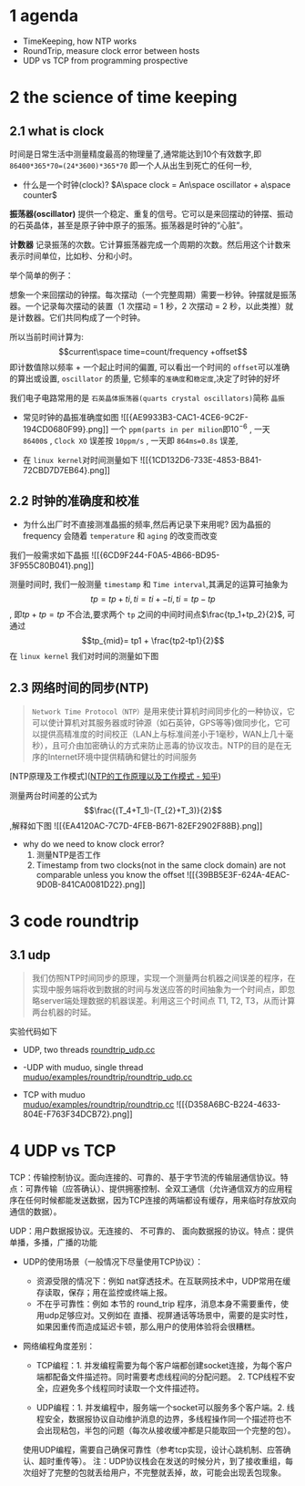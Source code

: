# 1 agenda

- TimeKeeping, how NTP  works
- RoundTrip, measure clock error between hosts
- UDP vs TCP from programming prospective


# 2 the science of time keeping


## 2.1 what is clock
时间是日常生活中测量精度最高的物理量了,通常能达到10个有效数字,即 `86400*365*70=(24*3600)*365*70` 即一个人从出生到死亡的任何一秒,

- 什么是一个时钟(clock)? 
	 $A\space clock = An\space oscillator + a\space counter$

**振荡器(oscillator)** 提供一个稳定、重复的信号。它可以是来回摆动的钟摆、振动的石英晶体，甚至是原子钟中原子的振荡。振荡器是时钟的“心脏”。

**计数器** 记录振荡的次数。它计算振荡器完成一个周期的次数。然后用这个计数来表示时间单位，比如秒、分和小时。

举个简单的例子：

想象一个来回摆动的钟摆。每次摆动（一个完整周期）需要一秒钟。钟摆就是振荡器。一个记录每次摆动的装置（1 次摆动 = 1 秒，2 次摆动 = 2 秒，以此类推）就是计数器。它们共同构成了一个时钟。


所以当前时间计算为:
$$current\space time=count/frequency +offset$$
即计数值除以频率 + 一个起止时间的偏置, 可以看出一个时间的 `offset`可以准确的算出或设置, `oscillator` 的质量, 它频率的`准确度`和`稳定度`,决定了时钟的好坏

我们电子电路常用的是 `石英晶体振荡器(quarts crystal oscillators)`简称 `晶振`


- 常见时钟的晶振准确度如图
 ![[{AE9933B3-CAC1-4CE6-9C2F-194CD0680F99}.png]]
 一个 `ppm(parts in per milion`即$10^{-6}$ , 一天 `86400`s , `Clock XO` 误差按 `10ppm/s`  , 一天即 `864ms=0.8s` 误差, 


- 在 `linux kernel`对时间测量如下
![[{1CD132D6-733E-4853-B841-72CBD7D7EB64}.png]]
## 2.2 时钟的准确度和校准


- 为什么出厂时不直接测准晶振的频率,然后再记录下来用呢?
	因为晶振的frequency 会随着 `temperature` 和 `aging` 的改变而改变


我们一般需求如下晶振
![[{6CD9F244-F0A5-4B66-BD95-3F955C80B041}.png]]
 
 
 测量时间时, 我们一般测量 `timestamp` 和 `Time interval`,其满足的运算可抽象为$$tp = tp + ti, ti=ti+-ti,ti=tp-tp$$, 即$tp+tp = tp$ 不合法,要求两个 `tp` 之间的中间时间点$\frac{tp_1+tp_2}{2}$, 可通过$$tp_{mid}= tp1 + \frac{tp2-tp1}{2}$$
 在 `linux kernel` 我们对时间的测量如下图
## 2.3 网络时间的同步(NTP)
> `Network Time Protocol（NTP）`是用来使计算机时间同步化的一种协议，它可以使计算机对其服务器或时钟源（如石英钟，GPS等等)做同步化，它可以提供高精准度的时间校正（LAN上与标准间差小于1毫秒，WAN上几十毫秒），且可介由加密确认的方式来防止恶毒的协议攻击。NTP的目的是在无序的Internet环境中提供精确和健壮的时间服务

[NTP原理及工作模式]([NTP的工作原理以及工作模式 - 知乎](https://zhuanlan.zhihu.com/p/106069365#:~:text=NTP%EF%BC%88Network%20Time%20Protocol%EF%BC%8C%E7%BD%91%E7%BB%9C%E6%97%B6%E9%97%B4%E5%8D%8F%E8%AE%AE%EF%BC%89%E6%98%AF%E7%94%B1RFC%201305%E5%AE%9A%E4%B9%89%E7%9A%84%E6%97%B6%E9%97%B4%E5%90%8C%E6%AD%A5%E5%8D%8F%E8%AE%AE%EF%BC%8C%E7%94%A8%E6%9D%A5%E5%9C%A8%E5%88%86%E5%B8%83%E5%BC%8F%E6%97%B6%E9%97%B4%E6%9C%8D%E5%8A%A1%E5%99%A8%E5%92%8C%E5%AE%A2%E6%88%B7%E7%AB%AF%E4%B9%8B%E9%97%B4%E8%BF%9B%E8%A1%8C%E6%97%B6%E9%97%B4%E5%90%8C%E6%AD%A5%E3%80%82.%20NTP%E5%9F%BA%E4%BA%8EUDP%E6%8A%A5%E6%96%87%E8%BF%9B%E8%A1%8C%E4%BC%A0%E8%BE%93%EF%BC%8C%E4%BD%BF%E7%94%A8%E7%9A%84UDP%E7%AB%AF%E5%8F%A3%E5%8F%B7%E4%B8%BA123%E3%80%82.%20%E4%BD%BF%E7%94%A8NTP%E7%9A%84%E7%9B%AE%E7%9A%84%E6%98%AF%E5%AF%B9%E7%BD%91%E7%BB%9C%E5%86%85%E6%89%80%E6%9C%89%E5%85%B7%E6%9C%89%E6%97%B6%E9%92%9F%E7%9A%84%E8%AE%BE%E5%A4%87%E8%BF%9B%E8%A1%8C%E6%97%B6%E9%92%9F%E5%90%8C%E6%AD%A5%EF%BC%8C%E4%BD%BF%E7%BD%91%E7%BB%9C%E5%86%85%E6%89%80%E6%9C%89%E8%AE%BE%E5%A4%87%E7%9A%84%E6%97%B6%E9%92%9F%E4%BF%9D%E6%8C%81%E4%B8%80%E8%87%B4%EF%BC%8C%E4%BB%8E%E8%80%8C%E4%BD%BF%E8%AE%BE%E5%A4%87%E8%83%BD%E5%A4%9F%E6%8F%90%E4%BE%9B%E5%9F%BA%E4%BA%8E%E7%BB%9F%E4%B8%80%E6%97%B6%E9%97%B4%E7%9A%84%E5%A4%9A%E7%A7%8D%E5%BA%94%E7%94%A8%E3%80%82.%20%E5%AF%B9%E4%BA%8E%E8%BF%90%E8%A1%8CNTP%E7%9A%84%E6%9C%AC%E5%9C%B0%E7%B3%BB%E7%BB%9F%EF%BC%8C%E6%97%A2%E5%8F%AF%E4%BB%A5%E6%8E%A5%E6%94%B6%E6%9D%A5%E8%87%AA%E5%85%B6%E4%BB%96%E6%97%B6%E9%92%9F%E6%BA%90%E7%9A%84%E5%90%8C%E6%AD%A5%EF%BC%8C%E5%8F%88%E5%8F%AF%E4%BB%A5%E4%BD%9C%E4%B8%BA%E6%97%B6%E9%92%9F%E6%BA%90%E5%90%8C%E6%AD%A5%E5%85%B6%E4%BB%96%E7%9A%84%E6%97%B6%E9%92%9F%EF%BC%8C%E5%B9%B6%E4%B8%94%E5%8F%AF%E4%BB%A5%E5%92%8C%E5%85%B6%E4%BB%96%E8%AE%BE%E5%A4%87%E4%BA%92%E7%9B%B8%E5%90%8C%E6%AD%A5%E3%80%82.,NTP%E5%B7%A5%E4%BD%9C%E5%8E%9F%E7%90%86.%20NTP%E7%9A%84%E5%9F%BA%E6%9C%AC%E5%B7%A5%E4%BD%9C%E5%8E%9F%E7%90%86%E5%A6%82%E5%9B%BE%E6%89%80%E7%A4%BA%E3%80%82.%20Device%20A%E5%92%8CDevice%20B%E9%80%9A%E8%BF%87%E7%BD%91%E7%BB%9C%E7%9B%B8%E8%BF%9E%EF%BC%8C%E5%AE%83%E4%BB%AC%E9%83%BD%E6%9C%89%E8%87%AA%E5%B7%B1%E7%8B%AC%E7%AB%8B%E7%9A%84%E7%B3%BB%E7%BB%9F%E6%97%B6%E9%92%9F%EF%BC%8C%E9%9C%80%E8%A6%81%E9%80%9A%E8%BF%87NTP%E5%AE%9E%E7%8E%B0%E5%90%84%E8%87%AA%E7%B3%BB%E7%BB%9F%E6%97%B6%E9%92%9F%E7%9A%84%E8%87%AA%E5%8A%A8%E5%90%8C%E6%AD%A5%E3%80%82.%20%E4%B8%BA%E4%BE%BF%E4%BA%8E%E7%90%86%E8%A7%A3%EF%BC%8C%E4%BD%9C%E5%A6%82%E4%B8%8B%E5%81%87%E8%AE%BE%EF%BC%9A.%20))

测量两台时间差的公式为$$\frac{(T_4+T_1)-(T_{2}+T_3)}{2}$$,解释如下图
![[{EA4120AC-7C7D-4FEB-B671-82EF2902F88B}.png]]

- why do we need to know clock error?
	1. 测量NTP是否工作
	2. Timestamp from two clocks(not in the same clock domain) are not comparable unless you know the offset
	![[{39BB5E3F-624A-4EAC-9D0B-841CA0081D22}.png]]

# 3 code roundtrip 

## 3.1 udp
>我们仿照NTP时间同步的原理，实现一个测量两台机器之间误差的程序，在实现中服务端将收到数据的时间与发送应答的时间抽象为一个时间点，即忽略server端处理数据的机器误差。利用这三个时间点 T1, T2, T3，从而计算两台机器的时延。



实验代码如下
- UDP, two threads
	[roundtrip_udp.cc](https://github.com/CottonTnT/recipes/blob/master/tpc/bin/roundtrip_udp.cc)

- -UDP with muduo, single thread  
    [muduo/examples/roundtrip/roundtrip_udp.cc](https://gitee.com/TRr320/muduo-master/blob/master/examples/roundtrip/roundtrip_udp.cc)
- TCP with muduo  
    [muduo/examples/roundtrip/roundtrip.cc](https://gitee.com/TRr320/muduo-master/blob/master/examples/roundtrip/roundtrip.cc)
	![[{D358A6BC-B224-4633-804E-F763F34DCB72}.png]]


# 4 	UDP vs TCP
TCP：传输控制协议。面向连接的、可靠的、基于字节流的传输层通信协议。特点：可靠传输（应答确认）、提供拥塞控制、全双工通信（允许通信双方的应用程序在任何时候都能发送数据，因为TCP连接的两端都设有缓存，用来临时存放双向通信的数据）。

UDP：用户数据报协议。无连接的、 不可靠的、 面向数据报的协议。特点：提供单播，多播，广播的功能

- UDP的使用场景（一般情况下尽量使用TCP协议）：
	- 资源受限的情况下：例如 nat穿透技术。在互联网技术中，UDP常用在缓存读取，保存；用在监控或终端上报。
	- 不在乎可靠性：例如 本节的 round_trip 程序，消息本身不需要重传，使用udp足够应对。又例如在 直播、视屏通话等场景中，需要的是实时性，如果因重传而造成延迟卡顿，那么用户的使用体验将会很糟糕。


- 网络编程角度差别：
	- TCP编程：1. 并发编程需要为每个客户端都创建socket连接，为每个客户端都配备文件描述符。同时需要考虑线程间的分配问题。 2. TCP线程不安全，应避免多个线程同时读取一个文件描述符。
	
	- UDP编程：1. 并发编程中，服务端一个socket可以服务多个客户端。2. 线程安全，数据报协议自动维护消息的边界，多线程操作同一个描述符也不会出现粘包，半包的问题（每次从接收缓冲都是只能取回一个完整的包）。

	使用UDP编程，需要自己确保可靠性（参考tcp实现，设计心跳机制、应答确认、超时重传等）。 注：UDP协议栈会在发送的时候分片，到了接收重组，每次组好了完整的包就丢给用户，不完整就丢掉，故，可能会出现丢包现象。
